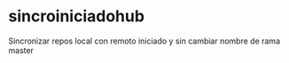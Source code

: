 # sincroiniciadohub
Sincronizar repos local con remoto iniciado y sin cambiar nombre de rama master
